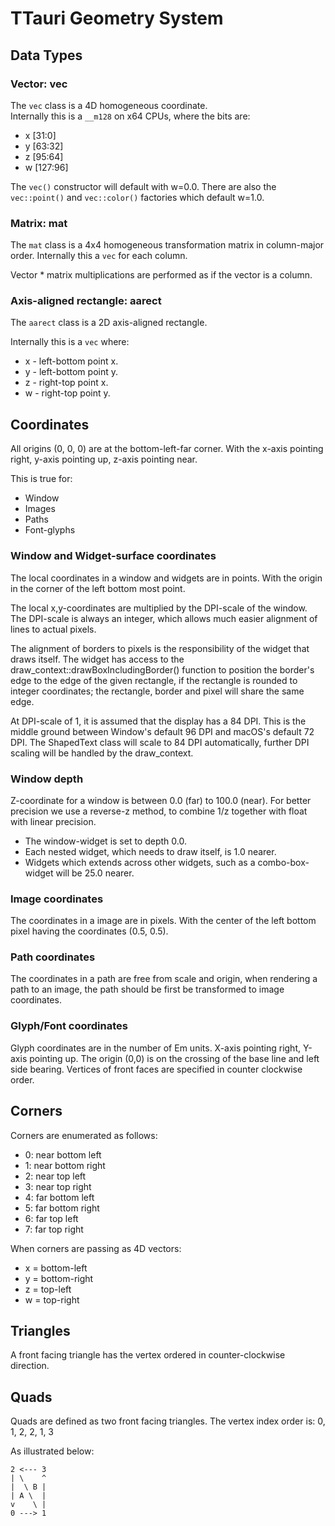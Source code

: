 # TTauri Geometry System

## Data Types
### Vector: vec
The `vec` class is a 4D homogeneous coordinate.  
Internally this is a `__m128` on x64 CPUs, where the bits are:
 - x [31:0]
 - y [63:32]
 - z [95:64]
 - w [127:96]

The `vec()` constructor will default with w=0.0. There are also the
`vec::point()` and `vec::color()` factories which default w=1.0.

### Matrix: mat
The `mat` class is a 4x4 homogeneous transformation matrix in column-major
order. Internally this a `vec` for each column.

Vector * matrix multiplications are performed as if the vector is a column.

### Axis-aligned rectangle: aarect
The `aarect` class is a 2D axis-aligned rectangle.

Internally this is a `vec` where:
 - x - left-bottom point x.
 - y - left-bottom point y.
 - z - right-top point x.
 - w - right-top point y.

## Coordinates
All origins (0, 0, 0) are at the bottom-left-far corner. With the x-axis pointing
right, y-axis pointing up, z-axis pointing near.

This is true for:
 - Window
 - Images
 - Paths
 - Font-glyphs

### Window and Widget-surface coordinates
The local coordinates in a window and widgets are in points.
With the origin in the corner of the left bottom most point.

The local x,y-coordinates are multiplied by the DPI-scale of the
window. The DPI-scale is always an integer, which allows much easier
alignment of lines to actual pixels.

The alignment of borders to pixels is the responsibility of the
widget that draws itself. The widget has access to
the draw_context::drawBoxIncludingBorder() function to position the border's
edge to the edge of the given rectangle, if the rectangle is rounded to
integer coordinates; the rectangle, border and pixel will share the same edge.

At DPI-scale of 1, it is assumed that the display has a 84 DPI.
This is the middle ground between Window's default 96 DPI and macOS's
default 72 DPI. The ShapedText class will scale to 84 DPI automatically,
further DPI scaling will be handled by the draw_context.

### Window depth
Z-coordinate for a window is between 0.0 (far) to 100.0 (near).
For better precision we use a reverse-z method, to combine
1/z together with float with linear precision.

 - The window-widget is set to depth 0.0.
 - Each nested widget, which needs to draw itself, is 1.0 nearer.
 - Widgets which extends across other widgets, such as a combo-box-widget
   will be 25.0 nearer.

### Image coordinates
The coordinates in a image are in pixels. With the center of the left bottom
pixel having the coordinates (0.5, 0.5).

### Path coordinates
The coordinates in a path are free from scale and origin, when rendering a
path to an image, the path should be first be transformed to image coordinates.

### Glyph/Font coordinates
Glyph coordinates are in the number of Em units.
X-axis pointing right, Y-axis pointing up.
The origin (0,0) is on the crossing of the base line and left side bearing.
Vertices of front faces are specified in counter clockwise order.

## Corners
Corners are enumerated as follows:
 - 0: near bottom left
 - 1: near bottom right
 - 2: near top left
 - 3: near top right
 - 4: far bottom left
 - 5: far bottom right
 - 6: far top left
 - 7: far top right

When corners are passing as 4D vectors:
 - x = bottom-left
 - y = bottom-right
 - z = top-left
 - w = top-right

## Triangles
A front facing triangle has the vertex ordered in counter-clockwise direction.

## Quads
Quads are defined as two front facing triangles.
The vertex index order is: 0, 1, 2, 2, 1, 3

As illustrated below:

```
2 <--- 3
| \    ^
|  \ B |
| A \  |
v    \ |
0 ---> 1
```

